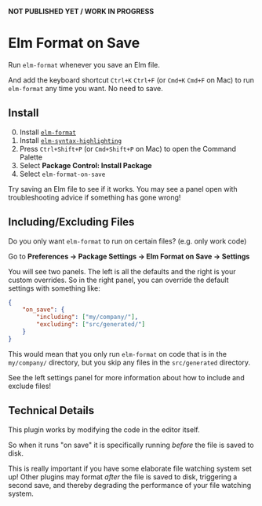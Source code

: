 **NOT PUBLISHED YET / WORK IN PROGRESS**


# Elm Format on Save

Run `elm-format` whenever you save an Elm file.

And add the keyboard shortcut `Ctrl+K` `Ctrl+F` (or `Cmd+K` `Cmd+F` on Mac) to run `elm-format` any time you want. No need to save.


## Install

0. Install [`elm-format`](https://github.com/avh4/elm-format)
1. Install [`elm-syntax-highlighting`](https://github.com/evancz/elm-syntax-highlighting)
2. Press `Ctrl+Shift+P` (or `Cmd+Shift+P` on Mac) to open the Command Palette
3. Select **Package Control: Install Package**
4. Select `elm-format-on-save`

Try saving an Elm file to see if it works. You may see a panel open with troubleshooting advice if something has gone wrong!


## Including/Excluding Files

Do you only want `elm-format` to run on certain files? (e.g. only work code)

Go to **Preferences -> Package Settings -> Elm Format on Save -> Settings**

You will see two panels. The left is all the defaults and the right is your custom overrides. So in the right panel, you can override the default settings with something like:

```json
{
    "on_save": {
        "including": ["my/company/"],
        "excluding": ["src/generated/"]
    }
}
```

This would mean that you only run `elm-format` on code that is in the `my/company/` directory, but you skip any files in the `src/generated` directory.

See the left settings panel for more information about how to include and exclude files!


## Technical Details

This plugin works by modifying the code in the editor itself.

So when it runs "on save" it is specifically running _before_ the file is saved to disk.

This is really important if you have some elaborate file watching system set up! Other plugins may format _after_ the file is saved to disk, triggering a second save, and thereby degrading the performance of your file watching system.
